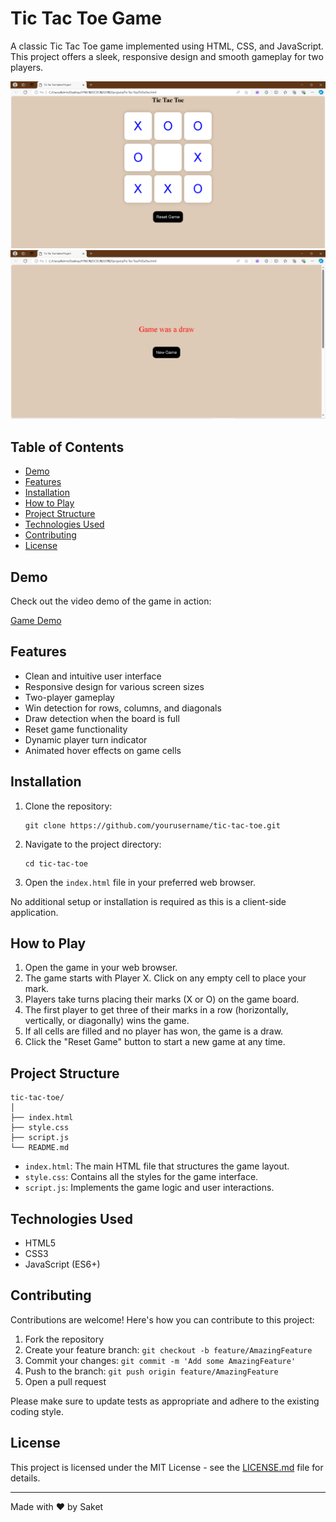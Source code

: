 # Tic Tac Toe Game

A classic Tic Tac Toe game implemented using HTML, CSS, and JavaScript. This project offers a sleek, responsive design and smooth gameplay for two players.

![Tic Tac Toe Game](/Screenshots/Capture.PNG)
![Tic Tac Toe Game](/Screenshots/Capture2.PNG)


## Table of Contents

- [Demo](#demo)
- [Features](#features)
- [Installation](#installation)
- [How to Play](#how-to-play)
- [Project Structure](#project-structure)
- [Technologies Used](#technologies-used)
- [Contributing](#contributing)
- [License](#license)

## Demo

Check out the video demo of the game in action:

[Game Demo](/Demo/Demo.mp4)

## Features

- Clean and intuitive user interface
- Responsive design for various screen sizes
- Two-player gameplay
- Win detection for rows, columns, and diagonals
- Draw detection when the board is full
- Reset game functionality
- Dynamic player turn indicator
- Animated hover effects on game cells

## Installation

1. Clone the repository:
   ```
   git clone https://github.com/yourusername/tic-tac-toe.git
   ```
2. Navigate to the project directory:
   ```
   cd tic-tac-toe
   ```
3. Open the `index.html` file in your preferred web browser.

No additional setup or installation is required as this is a client-side application.

## How to Play

1. Open the game in your web browser.
2. The game starts with Player X. Click on any empty cell to place your mark.
3. Players take turns placing their marks (X or O) on the game board.
4. The first player to get three of their marks in a row (horizontally, vertically, or diagonally) wins the game.
5. If all cells are filled and no player has won, the game is a draw.
6. Click the "Reset Game" button to start a new game at any time.

## Project Structure

```
tic-tac-toe/
│
├── index.html
├── style.css
├── script.js
└── README.md
```

- `index.html`: The main HTML file that structures the game layout.
- `style.css`: Contains all the styles for the game interface.
- `script.js`: Implements the game logic and user interactions.

## Technologies Used

- HTML5
- CSS3
- JavaScript (ES6+)

## Contributing

Contributions are welcome! Here's how you can contribute to this project:

1. Fork the repository
2. Create your feature branch: `git checkout -b feature/AmazingFeature`
3. Commit your changes: `git commit -m 'Add some AmazingFeature'`
4. Push to the branch: `git push origin feature/AmazingFeature`
5. Open a pull request

Please make sure to update tests as appropriate and adhere to the existing coding style.

## License

This project is licensed under the MIT License - see the [LICENSE.md](LICENSE.md) file for details.

---

Made with ❤️ by Saket
